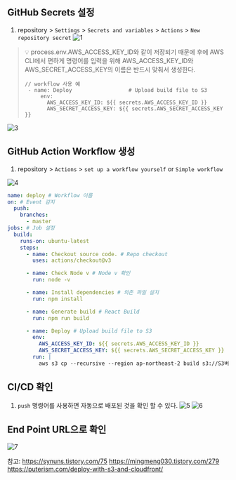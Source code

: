 ## GitHub Secrets 설정

1.  repository > `Settings` > `Secrets and variables` > `Actions` > `New repository secret`
    ![1](/images/posts/deployAWS/aws2-1.png)

> 💡 process.env.AWS_ACCESS_KEY_ID와 같이 저장되기 때문에 후에 AWS CLI에서 편하게 명령어를 입력을 위해 AWS_ACCESS_KEY_ID와 AWS_SECRET_ACCESS_KEY의 이름은 반드시 맞춰서 생성한다.
>
> ```
> // workflow 사용 예
>  - name: Deploy                  # Upload build file to S3
>      env:
>        AWS_ACCESS_KEY_ID: ${{ secrets.AWS_ACCESS_KEY_ID }}
>        AWS_SECRET_ACCESS_KEY: ${{ secrets.AWS_SECRET_ACCESS_KEY }}
> ```

![3](/images/posts/deployAWS/aws2-2.png)

## GitHub Action Workflow 생성

1. repository > `Actions` > `set up a workflow yourself` or `Simple workflow`

![4](/images/posts/deployAWS/aws2-4.png)

```yml
name: deploy # Workflow 이름
on: # Event 감지
  push:
    branches:
      - master
jobs: # Job 설정
  build:
    runs-on: ubuntu-latest
    steps:
      - name: Checkout source code. # Repo checkout
        uses: actions/checkout@v3

      - name: Check Node v # Node v 확인
        run: node -v

      - name: Install dependencies # 의존 파일 설치
        run: npm install

      - name: Generate build # React Build
        run: npm run build

      - name: Deploy # Upload build file to S3
        env:
          AWS_ACCESS_KEY_ID: ${{ secrets.AWS_ACCESS_KEY_ID }}
          AWS_SECRET_ACCESS_KEY: ${{ secrets.AWS_SECRET_ACCESS_KEY }}
        run: |
          aws s3 cp --recursive --region ap-northeast-2 build s3://S3버킷 명
```

## CI/CD 확인
1. `push` 명령어를 사용하면 자동으로 배포된 것을 확인 할 수 있다.
![5](/images/posts/deployAWS/aws2-5.png)
![6](/images/posts/deployAWS/aws2-6.png)

## End Point URL으로 확인
![7](/images/posts/deployAWS/aws2-7.png)



참고:
https://synuns.tistory.com/75
https://mingmeng030.tistory.com/279
https://puterism.com/deploy-with-s3-and-cloudfront/
